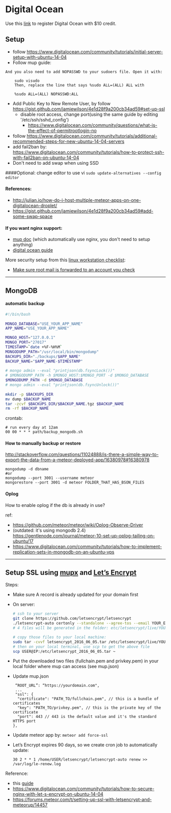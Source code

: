 # Digital Ocean

Use this [link](https://m.do.co/c/ddb021b2d64b) to register Digital Ocean with $10 credit.

## Setup
- follow https://www.digitalocean.com/community/tutorials/initial-server-setup-with-ubuntu-14-04
- Follow mup guide:
```
And you also need to add NOPASSWD to your sudoers file. Open it with:

    sudo visudo
    Then, replace the line that says %sudo ALL=(ALL) ALL with

    %sudo ALL=(ALL) NOPASSWD:ALL
```
- Add Public Key to New Remote User, by follow https://gist.github.com/jamiewilson/4e1d28f9a200cb34ad59#set-up-ssl
  - disable root access, change port(using the same guide by editing '/etc/ssh/sshd_config')
    - https://www.digitalocean.com/community/questions/what-is-the-effect-of-permitrootlogin-no
- follow https://www.digitalocean.com/community/tutorials/additional-recommended-steps-for-new-ubuntu-14-04-servers
- add fail2ban by: https://www.digitalocean.com/community/tutorials/how-to-protect-ssh-with-fail2ban-on-ubuntu-14-04
- Don't need to add swap when using SSD

####Optional: 
change editor to use vi `sudo update-alternatives --config editor`

#### References:
- http://julian.io/how-do-i-host-multiple-meteor-apps-on-one-digitalocean-droplet/
- https://gist.github.com/jamiewilson/4e1d28f9a200cb34ad59#add-some-swap-space

#### If you want nginx support:
- [mup doc](https://github.com/arunoda/meteor-up/wiki/Using-Meteor-Up-with-NginX-vhosts) (which automatically use nginx, you don't need to setup anything)
- [digital ocean guide](https://www.digitalocean.com/community/tutorials/how-to-set-up-nginx-server-blocks-virtual-hosts-on-ubuntu-14-04-lts)

More security setup from this [linux workstation checklist](https://github.com/lfit/itpol/blob/master/linux-workstation-security.md):
- [Make sure root mail is forwarded to an account you check](https://github.com/lfit/itpol/blob/master/linux-workstation-security.md#root-mail)

---

## MongoDB

#### automatic backup

```bash
#!/bin/bash
 
MONGO_DATABASE="USE_YOUR_APP_NAME"
APP_NAME="USE_YOUR_APP_NAME"

MONGO_HOST="127.0.0.1"
MONGO_PORT="27017"
TIMESTAMP=`date +%F-%H%M`
MONGODUMP_PATH="/usr/local/bin/mongodump"
BACKUPS_DIR="./backups/$APP_NAME"
BACKUP_NAME="$APP_NAME-$TIMESTAMP"
 
# mongo admin --eval "printjson(db.fsyncLock())"
# $MONGODUMP_PATH -h $MONGO_HOST:$MONGO_PORT -d $MONGO_DATABASE
$MONGODUMP_PATH -d $MONGO_DATABASE
# mongo admin --eval "printjson(db.fsyncUnlock())"
 
mkdir -p $BACKUPS_DIR
mv dump $BACKUP_NAME
tar -zcvf $BACKUPS_DIR/$BACKUP_NAME.tgz $BACKUP_NAME
rm -rf $BACKUP_NAME

```

crontab:

```
# run every day at 12am
00 00 * * * path/backup_mongodb.sh

```


#### How to manually backup or restore
http://stackoverflow.com/questions/11024888/is-there-a-simple-way-to-export-the-data-from-a-meteor-deployed-app/16380978#16380978
```
mongodump -d dbname 
#or 
mongodump --port 3001 --username meteor 
mongorestore --port 3001 -d meteor FOLDER_THAT_HAS_BSON_FILES
```

#### Oplog
How to enable oplog if the db is already in use?

ref:
- https://github.com/meteor/meteor/wiki/Oplog-Observe-Driver
- (outdated: it's using mongodb 2.4) https://gentlenode.com/journal/meteor-10-set-up-oplog-tailing-on-ubuntu/17
- https://www.digitalocean.com/community/tutorials/how-to-implement-replication-sets-in-mongodb-on-an-ubuntu-vps

---

## Setup SSL using [mupx](https://github.com/arunoda/meteor-up/tree/mupx) and [Let’s Encrypt](https://letsencrypt.org/)
Steps:
- Make sure A record is already updated for your domain first
- On server:


  ```bash
  # ssh to your server
  git clone https://github.com/letsencrypt/letsencrypt
  ./letsencrypt-auto certonly --standalone --agree-tos --email YOUR_EMAIL -d YOURDOMAIN.COM -d www.YOURDOMAIN.COM
  # 4 files will be generated in the folder: etc/letsencrypt/live/YOURDOMAIN.COM

  # copy those files to your local machine:
  sudo tar -cvvf letsencrypt_2016_06_05.tar /etc/letsencrypt/live/YOURDOMAIN.COM
  # then on your local terminal, use scp to get the above file
  scp USER@IP:/etc/letsencrypt_2016_06_05.tar ~
  ```
- Put the downloaded two files (fullchain.pem and privkey.pem) in your local folder where mup can access (see mup.json)
- Update mup.json

  ```
   “ROOT_URL”: “https://yourdomain.com",
   ...
   "ssl": {
    "certificate": "PATH_TO/fullchain.pem", // this is a bundle of certificates
    "key": "PATH_TO/privkey.pem", // this is the private key of the certificate
    "port": 443 // 443 is the default value and it's the standard HTTPS port
  },
  ```

- Update meteor app by: `meteor add force-ssl`
- Let’s Encrypt expires 90 days, so we create cron job to automatically update:
  ```
  30 2 * * 1 /home/USER/letsencrypt/letsencrypt-auto renew >> /var/log/le-renew.log
  ```


Reference: 
- this [guide](https://medium.com/@getdrizzle/deploying-meteor-app-with-free-ssl-certificate-mupx-letsencrypt-digital-ocean-7c85d90cc731#.ty1lahoh9
)
- https://www.digitalocean.com/community/tutorials/how-to-secure-nginx-with-let-s-encrypt-on-ubuntu-14-04
- https://forums.meteor.com/t/setting-up-ssl-with-letsencrypt-and-meteorup/14457